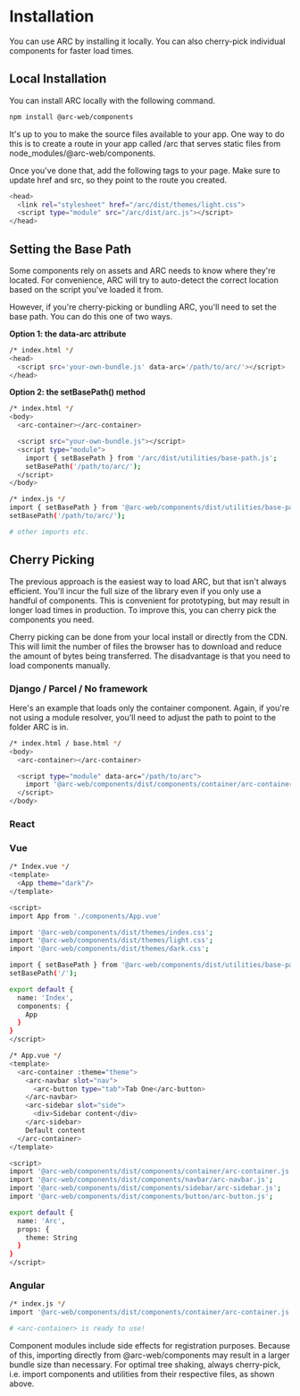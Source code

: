 # Installation

You can use ARC by installing it locally.
You can also cherry-pick individual components for faster load times.

## Local Installation

You can install ARC locally with the following command.

```bash
npm install @arc-web/components
```

It's up to you to make the source files available to your app.
One way to do this is to create a route in your app called /arc that serves static files from node_modules/@arc-web/components.

Once you've done that, add the following tags to your page. Make sure to update href and src, so they point to the route you created.

```bash
<head>
  <link rel="stylesheet" href="/arc/dist/themes/light.css">
  <script type="module" src="/arc/dist/arc.js"></script>
</head>
```

## Setting the Base Path

Some components rely on assets and ARC needs to know where they're located.
For convenience, ARC will try to auto-detect the correct location based on the script you've loaded it from.

However, if you're cherry-picking or bundling ARC, you'll need to set the base path. You can do this one of two ways.

**Option 1: the data-arc attribute**
```bash
/* index.html */
<head>
  <script src='your-own-bundle.js' data-arc='/path/to/arc/'></script>
</head>
```

**Option 2: the setBasePath() method**
```bash
/* index.html */
<body>
  <arc-container></arc-container>

  <script src="your-own-bundle.js"></script>
  <script type="module">
    import { setBasePath } from '/arc/dist/utilities/base-path.js';
    setBasePath('/path/to/arc/');
  </script>
</body>
```

```bash
/* index.js */
import { setBasePath } from '@arc-web/components/dist/utilities/base-path.js';
setBasePath('/path/to/arc/');

# other imports etc.
```

## Cherry Picking

The previous approach is the easiest way to load ARC, but that isn't always efficient.
You'll incur the full size of the library even if you only use a handful of components.
This is convenient for prototyping, but may result in longer load times in production.
To improve this, you can cherry pick the components you need.

Cherry picking can be done from your local install or directly from the CDN.
This will limit the number of files the browser has to download and reduce the amount of bytes being transferred.
The disadvantage is that you need to load components manually.

### Django / Parcel / No framework
Here's an example that loads only the container component.
Again, if you're not using a module resolver, you'll need to adjust the path to point to the folder ARC is in.

```bash
/* index.html / base.html */
<body>
  <arc-container></arc-container>

  <script type="module" data-arc="/path/to/arc">
    import '@arc-web/components/dist/components/container/arc-container.js';
  </script>
</body>
```

### React

### Vue
```bash
/* Index.vue */
<template>
  <App theme="dark"/>
</template>

<script>
import App from './components/App.vue'

import '@arc-web/components/dist/themes/index.css';
import '@arc-web/components/dist/themes/light.css';
import '@arc-web/components/dist/themes/dark.css';

import { setBasePath } from '@arc-web/components/dist/utilities/base-path.js';
setBasePath('/');

export default {
  name: 'Index',
  components: {
    App
  }
}
</script>
```

```bash
/* App.vue */
<template>
  <arc-container :theme="theme">
    <arc-navbar slot="nav">
      <arc-button type="tab">Tab One</arc-button>
    </arc-navbar>
    <arc-sidebar slot="side">
      <div>Sidebar content</div>
    </arc-sidebar>
    Default content
  </arc-container>
</template>

<script>
import '@arc-web/components/dist/components/container/arc-container.js';
import '@arc-web/components/dist/components/navbar/arc-navbar.js';
import '@arc-web/components/dist/components/sidebar/arc-sidebar.js';
import '@arc-web/components/dist/components/button/arc-button.js';

export default {
  name: 'Arc',
  props: {
    theme: String
  }
}
</script> 
```

### Angular


```bash
/* index.js */
import '@arc-web/components/dist/components/container/arc-container.js';

# <arc-container> is ready to use!
```

Component modules include side effects for registration purposes. 
Because of this, importing directly from @arc-web/components may result in a larger bundle size than necessary. 
For optimal tree shaking, always cherry-pick, i.e. import components and utilities from their respective files, as shown above.
